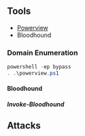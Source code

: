 ## Tools 

- [Powerview](/99_powerview.ps1)
- Bloodhound

### Domain Enumeration

```powershell
powershell -ep bypass
. .\powerview.ps1


```



#### Bloodhound




##### Invoke-Bloodhound




## Attacks








